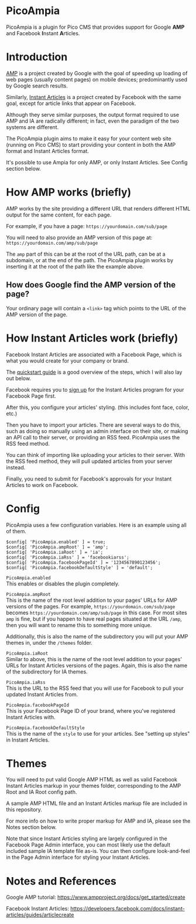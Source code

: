 # PicoAmpia

PicoAmpia is a plugin for Pico CMS that provides support for Google **AMP** and Facebook **I**nstant **A**rticles.

# Introduction

[AMP](https://www.ampproject.org/) is a project created by Google with the goal of speeding up loading of
web pages (usually content pages) on mobile devices; predominantly used by Google search results.

Similarly, [Instant Articles](https://instantarticles.fb.com/) is a project created by Facebook with the
same goal, except for article links that appear on Facebook.

Although they serve similar purposes, the output format required to use AMP and IA are radically different;
in fact, even the paradigm of the two systems are different.

The PicoAmpia plugin aims to make it easy for your content web site (running on Pico CMS) to start providing
your content in both the AMP format and Instant Articles format.

It's possible to use Ampia for only AMP, or only Instant Articles. See Config section below.

# How AMP works (briefly)

AMP works by the site providing a different URL that renders different HTML output for the same content, for each page.

For example, if you have a page: `https://yourdomain.com/sub/page`

You will need to also provide an AMP version of this page at: `https://yourdomain.com/amp/sub/page`

The `amp` part of this can be at the root of the URL path, can be at a subdomain, or at the end of the path.
The PicoAmpia plugin works by inserting it at the root of the path like the example above.

## How does Google find the AMP version of the page?

Your ordinary page will contain a `<link>` tag which points to the URL of the AMP version of the page.

# How Instant Articles work (briefly)

Facebook Instant Articles are associated with a Facebook Page, which is what you would create for your company or brand.

The [quickstart guide](https://developers.facebook.com/docs/instant-articles/quickstart) is a good overview of the steps,
which I will also lay out below.

Facebook requires you to [sign up](https://www.facebook.com/instant_articles/signup) for the Instant Articles program
for your Facebook Page first.

After this, you configure your articles' styling. (this includes font face, color, etc.)

Then you have to import your articles. There are several ways to do this, such as doing so manually using an admin interface
on their site, or making an API call to their server, or providing an RSS feed. PicoAmpia uses the RSS feed method.

You can think of importing like uploading your articles to their server. With the RSS feed method, they will pull updated
articles from your server instead.

Finally, you need to submit for Facebook's approvals for your Instant Articles to work on Facebook.

# Config

PicoAmpia uses a few configuration variables. Here is an example using all of them.

```
$config[ 'PicoAmpia.enabled' ] = true;
$config[ 'PicoAmpia.ampRoot' ] = 'amp';
$config[ 'PicoAmpia.iaRoot' ] = 'ia';
$config[ 'PicoAmpia.iaRss' ] = 'facebookiarss';
$config[ 'PicoAmpia.facebookPageId' ] = '1234567890123456';
$config[ 'PicoAmpia.facebookDefaultStyle' ] = 'default';
```

`PicoAmpia.enabled`  
This enables or disables the plugin completely.

`PicoAmpia.ampRoot`  
This is the name of the root level addition to your pages' URLs for AMP versions of the pages. For example,
`https://yourdomain.com/sub/page` becomes `https://yourdomain.com/amp/sub/page` in this case. For most sites
`amp` is fine, but if you happen to have real pages situated at the URL `/amp`, then you will want to rename
this to something more unique.

Additionally, this is also the name of the subdirectory you will put your AMP themes in, under the `/themes`
folder.

`PicoAmpia.iaRoot`  
Similar to above, this is the name of the root level addition to your pages' URLs for Instant Articles versions
of the pages. Again, this is also the name of the subdirectory for IA themes.

`PicoAmpia.iaRss`  
This is the URL to the RSS feed that you will use for Facebook to pull your updated Instant Articles from.

`PicoAmpia.facebookPageId`  
This is your Facebook Page ID of your brand, where you've registered Instant Articles with.

`PicoAmpia.facebookDefaultStyle`  
This is the name of the `style` to use for your articles. See "setting up styles" in Instant Articles.

# Themes

You will need to put valid Google AMP HTML as well as valid Facebook Instant Articles markup in your
themes folder, corresponding to the AMP Root and IA Root config path.

A sample AMP HTML file and an Instant Articles markup file are included in this repository.

For more info on how to write proper markup for AMP and IA, please see the Notes section below.

Note that since Instant Articles styling are largely configured in the Facebook Page Admin interface,
you can most likely use the default included sample IA template file as-is. You can then configure
look-and-feel in the Page Admin interface for styling your Instant Articles.

# Notes and References

Google AMP tutorial: https://www.ampproject.org/docs/get_started/create

Facebook Instant Articles: https://developers.facebook.com/docs/instant-articles/guides/articlecreate
